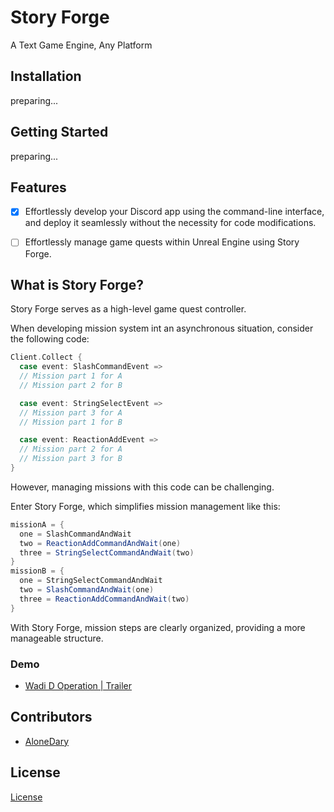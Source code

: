 # Story Forge

A Text Game Engine, Any Platform

## Installation

preparing...

## Getting Started

preparing...


## Features
- [x] Effortlessly develop your Discord app using the command-line interface, and deploy it seamlessly without the necessity for code modifications.
- [ ] Effortlessly manage game quests within Unreal Engine using Story Forge.



## What is Story Forge?
Story Forge serves as a high-level game quest controller.

When developing mission system int an asynchronous situation, consider the following code: 
```scala
Client.Collect {
  case event: SlashCommandEvent =>
  // Mission part 1 for A
  // Mission part 2 for B

  case event: StringSelectEvent =>
  // Mission part 3 for A
  // Mission part 1 for B

  case event: ReactionAddEvent =>
  // Mission part 2 for A
  // Mission part 3 for B
}
```
However, managing missions with this code can be challenging.

Enter Story Forge, which simplifies mission management like this:
```scala
missionA = {
  one = SlashCommandAndWait
  two = ReactionAddCommandAndWait(one)
  three = StringSelectCommandAndWait(two)
}
missionB = {
  one = StringSelectCommandAndWait
  two = SlashCommandAndWait(one)
  three = ReactionAddCommandAndWait(two)
}
```
With Story Forge, mission steps are clearly organized, providing a more manageable structure.


### Demo
- [Wadi D Operation | Trailer](https://www.youtube.com/watch?v=o6OABgB9C3w)

## Contributors

- [AloneDary](https://github.com/AloneDary)

## License

[License](LICENSE)